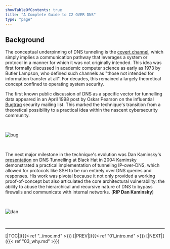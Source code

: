 ```yaml
---
showTableOfContents: true
title: "A Complete Guide to C2 OVER DNS"
type: "page"
---
```



## Background

The conceptual underpinning of DNS tunneling is the [covert channel](https://en.wikipedia.org/wiki/Covert_channel),
which simply implies a communication pathway that leverages a system or protocol in a manner for which it was not originally intended. This idea was first formally discussed in academic computer science as early as 1973 by Butler Lampson, who defined such channels as "those not intended for information transfer at all". For decades, this remained a largely theoretical concept confined to operating system security.

The first known public discussion of DNS as a specific vector for tunnelling data appeared in an April 1998 post by
Oskar Pearson on the influential [Bugtraq](https://seclists.org/bugtraq/) security mailing list.
This marked the technique's transition from a theoretical possibility to a practical idea within the nascent cybersecurity community.

<br>

![bug](../img/bugtraq.webp)

<br>

The next major milestone in the technique's evolution was Dan Kaminsky's [presentation](https://www.youtube.com/watch?v=Feu6gcUf7NA) on DNS Tunnelling at Black Hat in 2004
Kaminsky demonstrated a practical implementation of tunneling IP-over-DNS, which allowed for protocols like SSH to be run entirely over DNS queries and responses. His work was pivotal because it not only provided a working proof-of-concept but also articulated the core architectural vulnerability: the ability to abuse the hierarchical and recursive nature of DNS to bypass firewalls and communicate with internal networks. (**RIP Dan Kaminsky**)

<br>

![dan](../img/dan.jpg)

<br>

___



[|TOC|]({{< ref "../moc.md" >}})
[|PREV|]({{< ref "01_intro.md" >}})
[|NEXT|]({{< ref "03_why.md" >}})
